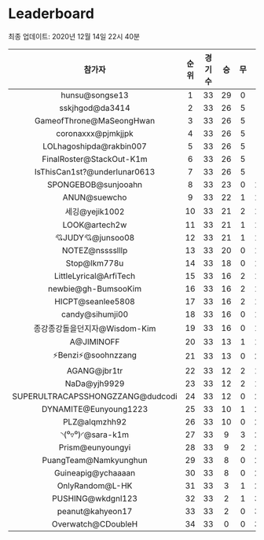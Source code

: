 # Leaderboard
최종 업데이트: 2020년 12월 14일 22시 40분




| 참가자 | 순위 | 경기수 | 승 | 무 | 패 | 승점 |
|:---:|:---:|:---:|:---:|:---:|:---:|:---:|
| hunsu@songse13 | 1 | 33 | 29 | 0 | 4 | 87 |
| sskjhgod@da3414 | 2 | 33 | 26 | 5 | 2 | 83 |
| GameofThrone@MaSeongHwan | 3 | 33 | 26 | 5 | 2 | 83 |
| coronaxxx@pjmkjjpk | 4 | 33 | 26 | 5 | 2 | 83 |
| LOLhagoshipda@rakbin007 | 5 | 33 | 26 | 5 | 2 | 83 |
| FinalRoster@StackOut-K1m | 6 | 33 | 26 | 5 | 2 | 83 |
| IsThisCan1st?@underlunar0613 | 7 | 33 | 26 | 5 | 2 | 83 |
| SPONGEBOB@sunjooahn | 8 | 33 | 23 | 0 | 10 | 69 |
| ANUN@suewcho | 9 | 33 | 22 | 1 | 10 | 67 |
| 세깅@yejik1002 | 10 | 33 | 21 | 2 | 10 | 65 |
| LOOK@artech2w | 11 | 33 | 21 | 1 | 11 | 64 |
| 💘JUDY💘@junsoo08 | 12 | 33 | 21 | 1 | 11 | 64 |
| NOTEZ@nsssslllp | 13 | 33 | 20 | 0 | 13 | 60 |
| Stop@lkm778u | 14 | 33 | 18 | 0 | 15 | 54 |
| LittleLyrical@ArfiTech | 15 | 33 | 16 | 2 | 15 | 50 |
| newbie@gh-BumsooKim | 16 | 33 | 16 | 2 | 15 | 50 |
| HICPT@seanlee5808 | 17 | 33 | 16 | 2 | 15 | 50 |
| candy@sihumji00 | 18 | 33 | 16 | 0 | 17 | 48 |
| 종강종강돌을던지자@Wisdom-Kim | 19 | 33 | 16 | 0 | 17 | 48 |
| A@JIMINOFF | 20 | 33 | 13 | 1 | 19 | 40 |
| ⚡Benzi⚡@soohnzzang | 21 | 33 | 13 | 0 | 20 | 39 |
| AGANG@jbr1tr | 22 | 33 | 12 | 2 | 19 | 38 |
| NaDa@yjh9929 | 23 | 33 | 12 | 2 | 19 | 38 |
| SUPERULTRACAPSSHONGZZANG@dudcodi | 24 | 33 | 12 | 0 | 21 | 36 |
| DYNAMITE@Eunyoung1223 | 25 | 33 | 10 | 1 | 22 | 31 |
| PLZ@alqmzhh92 | 26 | 33 | 10 | 0 | 23 | 30 |
| ◝(⁰▿⁰)◜@sara-k1m | 27 | 33 | 9 | 3 | 21 | 30 |
| Prism@eunyoungyi | 28 | 33 | 9 | 2 | 22 | 29 |
| PuangTeam@Namkyunghun | 29 | 33 | 8 | 0 | 25 | 24 |
| Guineapig@ychaaaan | 30 | 33 | 8 | 0 | 25 | 24 |
| OnlyRandom@L-HK | 31 | 33 | 3 | 1 | 29 | 10 |
| PUSHING@wkdgnl123 | 32 | 33 | 2 | 1 | 30 | 7 |
| peanut@kahyeon17 | 33 | 33 | 2 | 0 | 31 | 6 |
| Overwatch@CDoubleH | 34 | 33 | 0 | 0 | 33 | 0 |